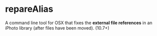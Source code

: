 repareAlias
===========

A command line tool for OSX that fixes the **external file references** in an iPhoto library (after files have been moved). (10.7+)